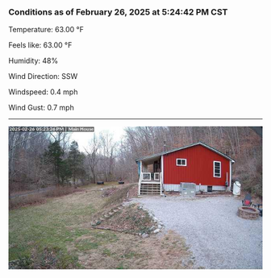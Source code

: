 ### Conditions as of February 26, 2025 at 5:24:42 PM CST 

Temperature: 63.00 &deg;F

Feels like: 63.00 &deg;F

Humidity: 48%

Wind Direction: SSW

Windspeed: 0.4 mph

Wind Gust: 0.7 mph

---

<img src="./images/latest.jpeg"/>

